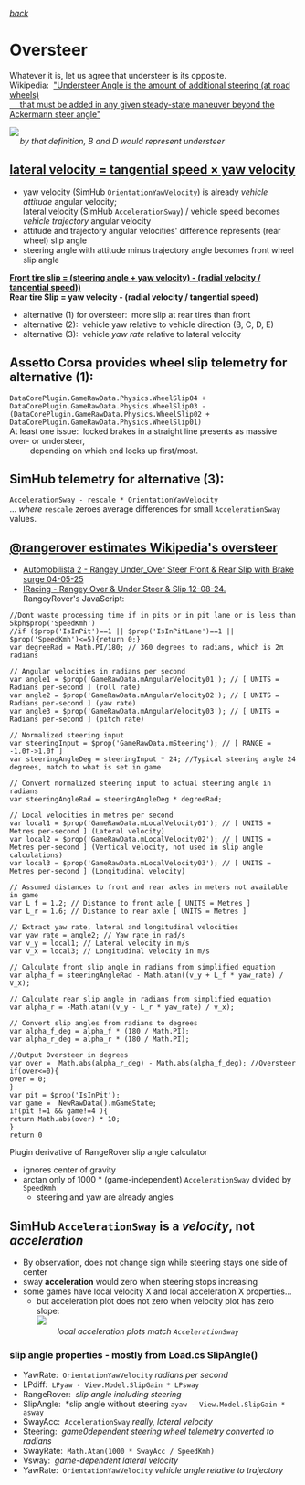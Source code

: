 [*back*](https://github.com/blekenbleu/Loaded?tab=readme-ov-file#loaded)  

# Oversteer
Whatever it is, let us agree that understeer is its opposite.  
Wikipedia:&nbsp; ["Understeer Angle is the amount of additional steering (at road wheels)  
 &emsp; that must be added in any given steady-state maneuver beyond the Ackermann steer angle"](https://en.wikipedia.org/wiki/Understeer_and_oversteer)  

[![](Properties/oversteer.jpg)](https://kogarahtyrepower.com.au/news/1944-tyrepower-kogarah-explains-oversteering-and-understeering)  
 &emsp; *by that definition, B and D  would represent understeer*  

## [lateral velocity = tangential speed × yaw velocity](https://boltflight.com/understanding-yaw-the-crucial-axis-of-rotational-motion-in-vehicles-and-aircraft/)
- yaw velocity (SimHub `OrientationYawVelocity`) is already *vehicle attitude* angular velocity;  
  lateral velocity (SimHub `AccelerationSway`) / vehicle speed becomes *vehicle trajectory* angular velocity  
- attitude and trajectory angular velocities' difference represents (rear wheel) slip angle
- steering angle with attitude minus trajectory angle becomes front wheel slip angle

[**Front tire slip = (steering angle + yaw velocity) - (radial velocity / tangential speed))**](https://vtechworks.lib.vt.edu/server/api/core/bitstreams/fe6d4ca1-514b-4e2b-b1ac-6561824a9de1/content)  
**Rear tire Slip  = yaw velocity - (radial velocity / tangential speed)**

- alternative (1) for oversteer:&nbsp; more slip at rear tires than front  
- alternative (2):&nbsp; vehicle yaw relative to vehicle direction (B, C, D, E)
- alternative (3):&nbsp; vehicle *yaw rate* relative to lateral velocity

## Assetto Corsa provides wheel slip telemetry for alternative (1):
`DataCorePlugin.GameRawData.Physics.WheelSlip04 + DataCorePlugin.GameRawData.Physics.WheelSlip03 -
(DataCorePlugin.GameRawData.Physics.WheelSlip02 + DataCorePlugin.GameRawData.Physics.WheelSlip01)`  
At least one issue:&nbsp; locked brakes in a straight line presents as massive over- or  understeer,  
 &emsp; &emsp; depending on which end locks up first/most.

## SimHub telemetry for alternative (3):
`AccelerationSway - rescale * OrientationYawVelocity`  
... *where* `rescale` zeroes average differences for small `AccelerationSway` values.

## [@rangerover estimates Wikipedia's oversteer](https://www.youtube.com/watch?v=R90_3tEO5t4)
- [Automobilista 2 - Rangey Under_Over Steer Front & Rear Slip with Brake surge 04-05-25](https://github.com/blekenbleu/SimHub-Profiles/blob/main/Automobilista%202%20-%20Rangey%20Under_Over%20Steer%20Front%20%26%20Rear%20Slip%20with%20Brake%20surge%2004-05-25.siprofile)
- [IRacing - Rangey Over & Under Steer & Slip 12-08-24.](https://github.com/blekenbleu/SimHub-Profiles/blob/main/IRacing%20-%20Rangey%20Over%20%26%20Under%20Steer%20%26%20Slip%2012-08-24.siprofile)  
   RangeyRover's JavaScript:
```
//Dont waste processing time if in pits or in pit lane or is less than 5kph$prop('SpeedKmh')
//if ($prop('IsInPit')==1 || $prop('IsInPitLane')==1 || $prop('SpeedKmh')<=5){return 0;}
var degreeRad = Math.PI/180; // 360 degrees to radians, which is 2π radians

// Angular velocities in radians per second
var angle1 = $prop('GameRawData.mAngularVelocity01'); // [ UNITS = Radians per-second ] (roll rate)
var angle2 = $prop('GameRawData.mAngularVelocity02'); // [ UNITS = Radians per-second ] (yaw rate)
var angle3 = $prop('GameRawData.mAngularVelocity03'); // [ UNITS = Radians per-second ] (pitch rate)

// Normalized steering input
var steeringInput = $prop('GameRawData.mSteering'); // [ RANGE = -1.0f->1.0f ]
var steeringAngleDeg = steeringInput * 24; //Typical steering angle 24 degrees, match to what is set in game

// Convert normalized steering input to actual steering angle in radians
var steeringAngleRad = steeringAngleDeg * degreeRad;

// Local velocities in metres per second
var local1 = $prop('GameRawData.mLocalVelocity01'); // [ UNITS = Metres per-second ] (Lateral velocity)
var local2 = $prop('GameRawData.mLocalVelocity02'); // [ UNITS = Metres per-second ] (Vertical velocity, not used in slip angle calculations)
var local3 = $prop('GameRawData.mLocalVelocity03'); // [ UNITS = Metres per-second ] (Longitudinal velocity)

// Assumed distances to front and rear axles in meters not available in game
var L_f = 1.2; // Distance to front axle [ UNITS = Metres ]
var L_r = 1.6; // Distance to rear axle [ UNITS = Metres ]

// Extract yaw rate, lateral and longitudinal velocities
var yaw_rate = angle2; // Yaw rate in rad/s
var v_y = local1; // Lateral velocity in m/s
var v_x = local3; // Longitudinal velocity in m/s

// Calculate front slip angle in radians from simplified equation
var alpha_f = steeringAngleRad - Math.atan((v_y + L_f * yaw_rate) / v_x);

// Calculate rear slip angle in radians from simplified equation
var alpha_r = -Math.atan((v_y - L_r * yaw_rate) / v_x);

// Convert slip angles from radians to degrees
var alpha_f_deg = alpha_f * (180 / Math.PI);
var alpha_r_deg = alpha_r * (180 / Math.PI);

//Output Oversteer in degrees
var over =  Math.abs(alpha_r_deg) - Math.abs(alpha_f_deg); //Oversteer
if(over<=0){
over = 0;
}
var pit = $prop('IsInPit');
var game =  NewRawData().mGameState;
if(pit !=1 && game!=4 ){
return Math.abs(over) * 10;
}
return 0
```

Plugin derivative of RangeRover slip angle calculator
- ignores center of gravity
- arctan only of 1000 * (game-independent) `AccelerationSway` divided by `SpeedKmh`
	- steering and yaw are already angles

## SimHub `AccelerationSway` is a *velocity*, not *acceleration*
- By observation, does not change sign while steering stays one side of center
- sway **acceleration** would zero when steering stops increasing
- some games have local velocity X and local acceleration X properties...  
	- but acceleration plot does not zero when velocity plot has zero slope:  
    ![](Properties/sway.jpg)  
	 &emsp; &emsp;  *local acceleration plots match `AccelerationSway`*

### slip angle properties - mostly from Load.cs SlipAngle()
- YawRate:&nbsp; `OrientationYawVelocity` *radians per second*
- LPdiff:&nbsp; `LPyaw - View.Model.SlipGain * LPsway`
- RangeRover:&nbsp; *slip angle including steering*
- SlipAngle:&nbsp; *slip angle without steering `ayaw - View.Model.SlipGain * asway`
- SwayAcc:&nbsp; `AccelerationSway` *really, lateral velocity*
- Steering:&nbsp; *game0dependent steering wheel telemetry converted to radians*
- SwayRate:&nbsp; `Math.Atan(1000 * SwayAcc / SpeedKmh)`
- Vsway:&nbsp; *game-dependent lateral velocity*
- YawRate:&nbsp; `OrientationYawVelocity` *vehicle angle relative to trajectory*
